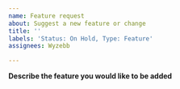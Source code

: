 ```yaml
---
name: Feature request
about: Suggest a new feature or change
title: ''
labels: 'Status: On Hold, Type: Feature'
assignees: Wyzebb

---
```


**Describe the feature you would like to be added**
